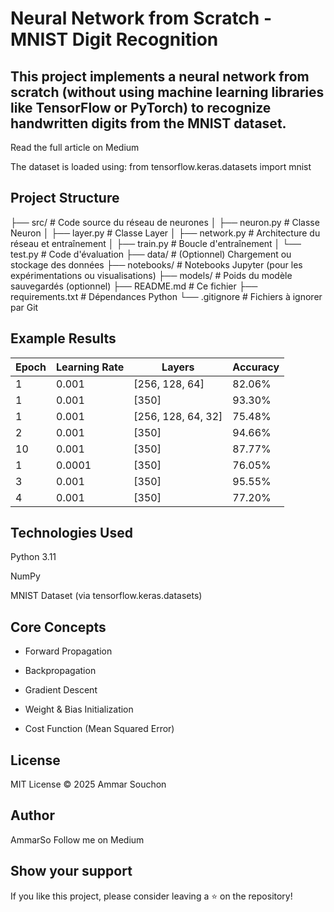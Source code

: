 # Neural Network from Scratch - MNIST Digit Recognition

## This project implements a neural network from scratch (without using machine learning libraries like TensorFlow or PyTorch) to recognize handwritten digits from the MNIST dataset.

Read the full article on Medium

The dataset is loaded using:
from tensorflow.keras.datasets import mnist

## Project Structure

├── src/                # Code source du réseau de neurones
│   ├── neuron.py       # Classe Neuron
│   ├── layer.py        # Classe Layer
│   ├── network.py      # Architecture du réseau et entraînement
│   ├── train.py        # Boucle d'entraînement
│   └── test.py         # Code d'évaluation
├── data/               # (Optionnel) Chargement ou stockage des données
├── notebooks/          # Notebooks Jupyter (pour les expérimentations ou visualisations)
├── models/             # Poids du modèle sauvegardés (optionnel)
├── README.md           # Ce fichier
├── requirements.txt    # Dépendances Python
└── .gitignore          # Fichiers à ignorer par Git



## Example Results

| Epoch | Learning Rate | Layers               | Accuracy |
|-------|---------------|----------------------|----------|
| 1     | 0.001         | [256, 128, 64]       | 82.06%   |
| 1     | 0.001         | [350]                | 93.30%   |
| 1     | 0.001         | [256, 128, 64, 32]   | 75.48%   |
| 2     | 0.001         | [350]                | 94.66%   |
| 10    | 0.001         | [350]                | 87.77%   |
| 1     | 0.0001        | [350]                | 76.05%   |
| 3     | 0.001         | [350]                | 95.55%   |
| 4     | 0.001         | [350]                | 77.20%   |


## Technologies Used

Python 3.11

NumPy

MNIST Dataset (via tensorflow.keras.datasets)

## Core Concepts

- Forward Propagation

- Backpropagation

- Gradient Descent

- Weight & Bias Initialization

- Cost Function (Mean Squared Error)

## License

MIT License © 2025 Ammar Souchon

## Author

AmmarSo Follow me on Medium 

## Show your support

If you like this project, please consider leaving a ⭐ on the repository!
